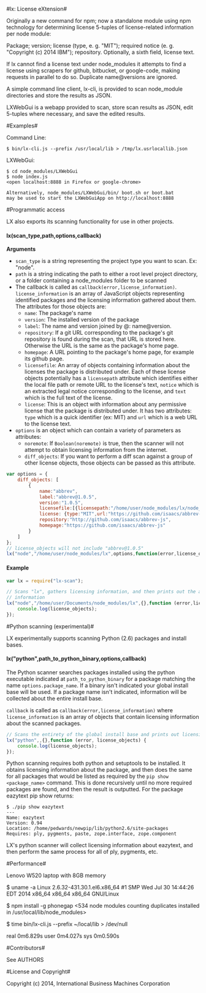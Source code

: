 #lx:  License eXtension#

Originally a new command for npm; now a standalone module using npm technology for determining license 5-tuples of license-related information per node module:

Package; version; license (type, e. g. "MIT"); required notice (e. g. "Copyright (c) 2014 IBM"); repository.  Optionally, a sixth field, license text.

If lx cannot find a license text under node_modules it attempts to find a license using scrapers for github, bitbucket, or google-code, making requests in parallel to do so. Duplicate name@versions are ignored.

A simple command line client, lx-cli, is provided to scan node_module directories and store the results as JSON.

LXWebGui is a webapp provided to scan, store scan results as JSON, edit 5-tuples where necessary, and save the edited results.


#Examples#

Command Line:

	$ bin/lx-cli.js --prefix /usr/local/lib > /tmp/lx.usrlocallib.json

LXWebGui:

	$ cd node_modules/LXWebGui
	$ node index.js
	<open localhost:8888 in Firefox or google-chrome>

	Alternatively, node_modules/LXWebGui/bin/ boot.sh or boot.bat 
	may be used to start the LXWebGuiApp on http://localhost:8888


#Programmatic access 

LX also exports its scanning functionality for use in other projects. 

#### lx(scan_type,path,options,callback)

__Arguments__

* `scan_type` is a string representing the project type you want to scan. Ex: "node". 
* `path` is a string indicating the path to either a root level project directory, or a folder containing a node_modules folder to be scanned
* The callback is called as `callback(error,license_information)`. 
    `license_information` is an array of JavaScript objects representing identified packages and the licensing information gathered about them. The attributes for those objects are: 
    - `name`: The package's name
    - `version`: The installed version of the package
    - `label`: The name and version joined by @: name@version. 
    - `repository`: If a git URL corresponding to the package's git repository is found during the scan, that URL is stored here. Otherwise the URL is the same as the package's home page. 
    - `homepage`: A URL pointing to the package's home page, for example its github page. 
    - `licensefile`: An array of objects containing information about the licenses the package is distributed under. Each of these license objects potentially has a `licensepath` attribute which identifies either the local file path or remote URL to the license's text, `notice` which is an extracted legal notice corresponding to the license, and `text` which is the full text of the license. 
    - `license`: This is an object with information about any permissive license that the package is distributed under. It has two attributes: `type` which is a quick identifier (ex: MIT) and `url` which is a web URL to the license text. 
* `options` is an object which can contain a variety of parameters as attributes:
	- `noremote`: If `Boolean(noremote)` is true, then the scanner will not attempt to obtain licensing information from the internet. 
    - `diff_objects`: If you want to perform a diff scan against a group of other license objects, those objects can be passed as this attribute.  
	    	
```js
var options = {   
    diff_objects: [
	    {
		    name:"abbrev",  
		    label:"abbrev@1.0.5",  
		    version:"1.0.5",  
		    licensefile:[{licensepath:"/home/user/node_modules/lx/node_modules/abbrev/LICENSE",notice:"Copyright 2009, 2010, 2011 Isaac Z. Schlueter.",text:"snip"}],  
		    license: {type:"MIT",url:"https://github.com/isaacs/abbrev-js/raw/master/LICENSE"},  
		    repository:"http://github.com/isaacs/abbrev-js",  
		    homepage:"https://github.com/isaacs/abbrev-js"  
	    }   
    ]  
};   
// license_objects will not include "abbrev@1.0.5"  
lx("node","/home/user/node_modules/lx",options,function(error,license_objects){});  
```
	

#### Example

```js
var lx = require("lx-scan"); 

// Scans "lx", gathers licensing information, and then prints out the array of package
// information
lx("node","/home/user/Documents/node_modules/lx",{},function (error,license_objects) { 
	console.log(license_objects); 
}); 
```


#Python scanning (experimental)#

LX experimentally supports scanning Python (2.6) packages and install bases.

####  lx("python",path\_to\_python_binary,options,callback)

The Python scanner searches packages installed using the python executable indicated at `path_to_python_binary` for a package matching the name `options.package_name`. If a binary isn't indicated your global install base will be used. If a package name isn't indicated, information will be collected about the entire install base. 

`callback` is called as `callback(error,license_information)` where `license_information` is an array of objects that contain licensing information about the scanned packages. 

```js
// Scans the entirety of the global install base and prints out licensing information
lx("python",,{},function (error, license_objects) {
	console.log(license_objects); 
}); 
```

Python scanning requires both python and setuptools to be installed. It obtains licensing information about the package, and then does the same for all packages that would be listed as required by the `pip show <package_name>` command. This is done recursively until no more required packages are found, and then the result is outputted. For the package eazytext pip show returns:
	
	$ ./pip show eazytext
	---
	Name: eazytext
	Version: 0.94
	Location: /home/pedwards/newpip/lib/python2.6/site-packages
	Requires: ply, pygments, paste, zope.interface, zope.component  

LX's python scanner will collect licensing information about eazytext, and then perform the same process for all of ply, pygments, etc. 

#Performance# 

Lenovo W520 laptop with 8GB memory

$ uname -a
Linux 2.6.32-431.30.1.el6.x86\_64 #1 SMP Wed Jul 30 14:44:26 EDT 2014 x86\_64 x86\_64 x86_64 GNU/Linux

$ npm install -g phonegap  <534 node modules counting duplicates installed in /usr/local/lib/node_modules>

$ time bin/lx-cli.js --prefix ~/local/lib > /dev/null

real	0m6.829s
user	0m4.027s
sys	    0m0.590s


#Contributors#

See AUTHORS


#License and Copyright#

Copyright (c) 2014, International Business Machines Corporation

